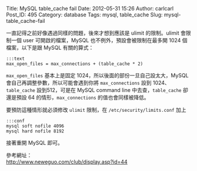 Title: MySQL table_cache fail
Date: 2012-05-31 15:26
Author: carlcarl
Post_ID: 495
Category: database
Tags: mysql, table_cache
Slug: mysql-table_cache-fail

一直記得之前好像遇過同樣的問題，後來才想到應該是 ulimit 的限制。ulimit
會限制一個 user 可開啟的檔案，MySQL 也不例外，預設會被限制在最多開 1024
個檔案，以下是跟 MySQL 有關的算式：

	:::text
	max_open_files = max_connections + (table_cache * 2)

`max_open_files` 基本上是固定 1024，所以後面的部份一旦自己設太大，MySQL
會自己再調整參數，所以可能會遇到你將 `max_connections` 設到
1024、`table_cache` 設到512，可是在 MySQL command line
中去查，`table_cache` 卻還是預設 64 的情形，`max_connections`
的值也會同樣被降低。

要預防這種情形就必須修改 `ulimit` 限制，在 `/etc/security/limits.conf` 加上

	:::conf
	mysql soft nofile 4096
    mysql hard nofile 8192

接著重開 MySQL 即可。

參考網址：  
<http://www.neweguo.com/club/display.asp?id=44>
